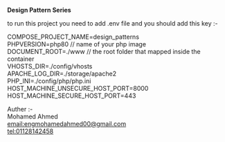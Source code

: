 **Design Pattern Series**   

to run this project you need to add .env file and you should add this key :-    

COMPOSE_PROJECT_NAME=design_patterns    
PHPVERSION=php80  // name of your php image     
DOCUMENT_ROOT=./www  // the root folder that mapped inside the container        
VHOSTS_DIR=./config/vhosts      
APACHE_LOG_DIR=./storage/apache2        
PHP_INI=./config/php/php.ini        
HOST_MACHINE_UNSECURE_HOST_PORT=8000        
HOST_MACHINE_SECURE_HOST_PORT=443       


Auther :-       
Mohamed Ahmed       
<email:engmohamedahmed00@gmail.com>     
<tel:01128142458>